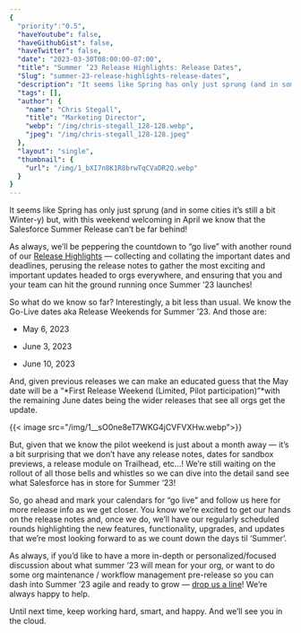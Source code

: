 ```yaml
---
{
  "priority":"0.5",
  "haveYoutube": false,
  "haveGithubGist": false,
  "haveTwitter": false,
  "date": "2023-03-30T08:00:00-07:00",
  "title": "Summer ’23 Release Highlights: Release Dates",
  "Slug": "summer-23-release-highlights-release-dates",
  "description": "It seems like Spring has only just sprung (and in some cities it’s still a bit Winter-y) but, with this weekend welcoming in April we know…",
  "tags": [],
  "author": {
    "name": "Chris Stegall",
    "title": "Marketing Director",
    "webp": "/img/chris-stegall_128-128.webp",
    "jpeg": "/img/chris-stegall_128-128.jpeg"
  },
  "layout": "single",
  "thumbnail": {
    "url": "/img/1_bXI7n8K1R8brwTqCVaDR2Q.webp"
  }
}
---
```

It seems like Spring has only just sprung (and in some cities it’s still a bit Winter-y) but, with this weekend welcoming in April we know that the Salesforce Summer Release can’t be far behind!

As always, we’ll be peppering the countdown to “go live” with another round of our [Release Highlights](https://medium.com/tag/release-highlights) — collecting and collating the important dates and deadlines, perusing the release notes to gather the most exciting and important updates headed to orgs everywhere, and ensuring that you and your team can hit the ground running once Summer ’23 launches!

So what do we know so far? Interestingly, a bit less than usual. We know the Go-Live dates aka Release Weekends for Summer ’23. And those are:

* May 6, 2023

* June 3, 2023

* June 10, 2023

And, given previous releases we can make an educated guess that the May date will be a “*First Release Weekend (Limited, Pilot participation)”*with the remaining June dates being the wider releases that see all orgs get the update.

{{< image src="/img/1__sO0ne8eT7WKG4jCVFVXHw.webp">}}

But, given that we know the pilot weekend is just about a month away — it’s a bit surprising that we don’t have any release notes, dates for sandbox previews, a release module on Trailhead, etc…! We’re still waiting on the rollout of all those bells and whistles so we can dive into the detail sand see what Salesforce has in store for Summer ‘23!

So, go ahead and mark your calendars for “go live” and follow us here for more release info as we get closer. You know we’re excited to get our hands on the release notes and, once we do, we’ll have our regularly scheduled rounds highlighting the new features, functionality, upgrades, and updates that we’re most looking forward to as we count down the days til ‘Summer’.

As always, if you’d like to have a more in-depth or personalized/focused discussion about what summer ’23 will mean for your org, or want to do some org maintenance / workflow management pre-release so you can dash into Summer ’23 agile and ready to grow — [drop us a line](https://appexchange.salesforce.com/appxConsultingListingDetail?listingId=a0N30000001gF9jEAE)! We’re always happy to help.

Until next time, keep working hard, smart, and happy. And we’ll see you in the cloud.

